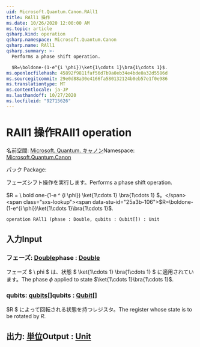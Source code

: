```yaml
---
uid: Microsoft.Quantum.Canon.RAll1
title: RAll1 操作
ms.date: 10/26/2020 12:00:00 AM
ms.topic: article
qsharp.kind: operation
qsharp.namespace: Microsoft.Quantum.Canon
qsharp.name: RAll1
qsharp.summary: >-
  Performs a phase shift operation.

  $R=\boldone-(1-e^{i \phi})\ket{1\cdots 1}\bra{1\cdots 1}$.
ms.openlocfilehash: 45892f9811faf56d7b9a0eb34e4bde0a32d5586d
ms.sourcegitcommit: 29e0d88a30e4166fa580132124b0eb57e1f0e986
ms.translationtype: MT
ms.contentlocale: ja-JP
ms.lasthandoff: 10/27/2020
ms.locfileid: "92715626"
---
```

# <a name="rall1-operation"></a><span data-ttu-id="25a3b-102">RAll1 操作</span><span class="sxs-lookup"><span data-stu-id="25a3b-102">RAll1 operation</span></span>

<span data-ttu-id="25a3b-103">名前空間: [Microsoft. Quantum. キャノン](xref:Microsoft.Quantum.Canon)</span><span class="sxs-lookup"><span data-stu-id="25a3b-103">Namespace: [Microsoft.Quantum.Canon](xref:Microsoft.Quantum.Canon)</span></span>

<span data-ttu-id="25a3b-104">パック [](https://nuget.org/packages/)</span><span class="sxs-lookup"><span data-stu-id="25a3b-104">Package: [](https://nuget.org/packages/)</span></span>


<span data-ttu-id="25a3b-105">フェーズシフト操作を実行します。</span><span class="sxs-lookup"><span data-stu-id="25a3b-105">Performs a phase shift operation.</span></span>

<span data-ttu-id="25a3b-106">$R = \ bold one-(1-e ^ {i \phi}) \ket{1\cdots 1} \bra{1\cdots 1} $。</span><span class="sxs-lookup"><span data-stu-id="25a3b-106">$R=\boldone-(1-e^{i \phi})\ket{1\cdots 1}\bra{1\cdots 1}$.</span></span>

```qsharp
operation RAll1 (phase : Double, qubits : Qubit[]) : Unit
```


## <a name="input"></a><span data-ttu-id="25a3b-107">入力</span><span class="sxs-lookup"><span data-stu-id="25a3b-107">Input</span></span>

### <a name="phase--double"></a><span data-ttu-id="25a3b-108">フェーズ: [Double](xref:microsoft.quantum.lang-ref.double)</span><span class="sxs-lookup"><span data-stu-id="25a3b-108">phase : [Double](xref:microsoft.quantum.lang-ref.double)</span></span>

<span data-ttu-id="25a3b-109">フェーズ $ \ phi $ は、状態 $ \ket{1\cdots 1} \bra{1\cdots 1} $ に適用されています。</span><span class="sxs-lookup"><span data-stu-id="25a3b-109">The phase $\phi$ applied to state $\ket{1\cdots 1}\bra{1\cdots 1}$.</span></span>


### <a name="qubits--qubit"></a><span data-ttu-id="25a3b-110">qubits: [qubits](xref:microsoft.quantum.lang-ref.qubit)[]</span><span class="sxs-lookup"><span data-stu-id="25a3b-110">qubits : [Qubit](xref:microsoft.quantum.lang-ref.qubit)[]</span></span>

<span data-ttu-id="25a3b-111">$R $ によって回転される状態を持つレジスタ。</span><span class="sxs-lookup"><span data-stu-id="25a3b-111">The register whose state is to be rotated by $R$.</span></span>



## <a name="output--unit"></a><span data-ttu-id="25a3b-112">出力: [単位](xref:microsoft.quantum.lang-ref.unit)</span><span class="sxs-lookup"><span data-stu-id="25a3b-112">Output : [Unit](xref:microsoft.quantum.lang-ref.unit)</span></span>

